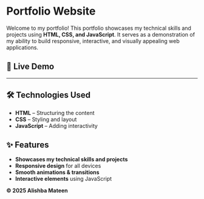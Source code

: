 # Portfolio Website

Welcome to my portfolio! This portfolio showcases my technical skills and projects using **HTML, CSS, and JavaScript**. It serves as a demonstration of my ability to build responsive, interactive, and visually appealing web applications.

## 🚀 Live Demo
_____ 

## 🛠️ Technologies Used
- **HTML** – Structuring the content
- **CSS** – Styling and layout
- **JavaScript** – Adding interactivity

## ✨ Features
- **Showcases my technical skills and projects**
- **Responsive design** for all devices
- **Smooth animations & transitions**
- **Interactive elements** using JavaScript

**© 2025 Alishba Mateen**

